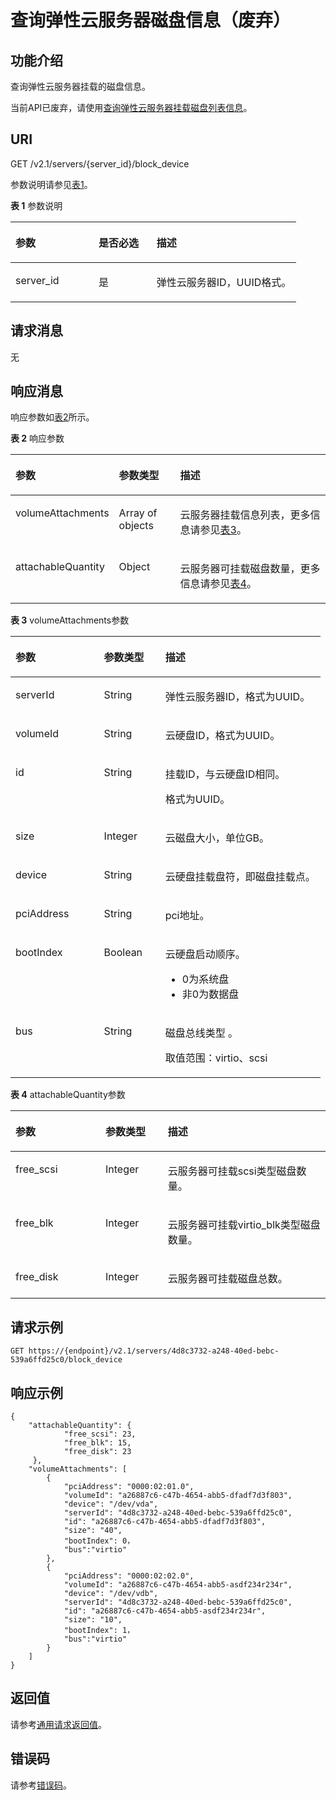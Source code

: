 # 查询弹性云服务器磁盘信息（废弃）<a name="ecs_02_1403_01"></a>

## 功能介绍<a name="section61843920"></a>

查询弹性云服务器挂载的磁盘信息。

当前API已废弃，请使用[查询弹性云服务器挂载磁盘列表信息](查询弹性云服务器挂载磁盘列表信息.md)。

## URI<a name="section19724370"></a>

GET /v2.1/servers/\{server\_id\}/block\_device

参数说明请参见[表1](#table35893824)。

**表 1**  参数说明

<a name="table35893824"></a>
<table><thead align="left"><tr id="row23656219"><th class="cellrowborder" valign="top" width="29.112911291129116%" id="mcps1.2.4.1.1"><p id="p37105578"><a name="p37105578"></a><a name="p37105578"></a>参数</p>
</th>
<th class="cellrowborder" valign="top" width="20.25202520252025%" id="mcps1.2.4.1.2"><p id="p52761866"><a name="p52761866"></a><a name="p52761866"></a>是否必选</p>
</th>
<th class="cellrowborder" valign="top" width="50.63506350635063%" id="mcps1.2.4.1.3"><p id="p45852771"><a name="p45852771"></a><a name="p45852771"></a>描述</p>
</th>
</tr>
</thead>
<tbody><tr id="row39466727"><td class="cellrowborder" valign="top" width="29.112911291129116%" headers="mcps1.2.4.1.1 "><p id="p42688329"><a name="p42688329"></a><a name="p42688329"></a>server_id</p>
</td>
<td class="cellrowborder" valign="top" width="20.25202520252025%" headers="mcps1.2.4.1.2 "><p id="p35202648"><a name="p35202648"></a><a name="p35202648"></a>是</p>
</td>
<td class="cellrowborder" valign="top" width="50.63506350635063%" headers="mcps1.2.4.1.3 "><p id="p32842235"><a name="p32842235"></a><a name="p32842235"></a><span id="text693001714538"><a name="text693001714538"></a><a name="text693001714538"></a>弹性云服务器</span>ID，UUID格式。</p>
</td>
</tr>
</tbody>
</table>

## 请求消息<a name="section43301605"></a>

无

## 响应消息<a name="section54170131"></a>

响应参数如[表2](#table57959838)所示。

**表 2**  响应参数

<a name="table57959838"></a>
<table><thead align="left"><tr id="row39710134"><th class="cellrowborder" valign="top" width="27.04%" id="mcps1.2.4.1.1"><p id="p62404314"><a name="p62404314"></a><a name="p62404314"></a>参数</p>
</th>
<th class="cellrowborder" valign="top" width="20.150000000000002%" id="mcps1.2.4.1.2"><p id="p3528183"><a name="p3528183"></a><a name="p3528183"></a>参数类型</p>
</th>
<th class="cellrowborder" valign="top" width="52.81%" id="mcps1.2.4.1.3"><p id="p17347392"><a name="p17347392"></a><a name="p17347392"></a>描述</p>
</th>
</tr>
</thead>
<tbody><tr id="row62961510"><td class="cellrowborder" valign="top" width="27.04%" headers="mcps1.2.4.1.1 "><p id="p66717520"><a name="p66717520"></a><a name="p66717520"></a>volumeAttachments</p>
</td>
<td class="cellrowborder" valign="top" width="20.150000000000002%" headers="mcps1.2.4.1.2 "><p id="p49639570"><a name="p49639570"></a><a name="p49639570"></a>Array of objects</p>
</td>
<td class="cellrowborder" valign="top" width="52.81%" headers="mcps1.2.4.1.3 "><p id="p15568903"><a name="p15568903"></a><a name="p15568903"></a><span id="text1344042134314"><a name="text1344042134314"></a><a name="text1344042134314"></a>云服务器</span>挂载信息列表，更多信息请参见<a href="#table7886611">表3</a>。</p>
</td>
</tr>
<tr id="row849762318356"><td class="cellrowborder" valign="top" width="27.04%" headers="mcps1.2.4.1.1 "><p id="p292212560356"><a name="p292212560356"></a><a name="p292212560356"></a>attachableQuantity</p>
</td>
<td class="cellrowborder" valign="top" width="20.150000000000002%" headers="mcps1.2.4.1.2 "><p id="p1448919233356"><a name="p1448919233356"></a><a name="p1448919233356"></a>Object</p>
</td>
<td class="cellrowborder" valign="top" width="52.81%" headers="mcps1.2.4.1.3 "><p id="p1549432393517"><a name="p1549432393517"></a><a name="p1549432393517"></a><span id="text4703172317434"><a name="text4703172317434"></a><a name="text4703172317434"></a>云服务器</span>可挂载磁盘数量，更多信息请参见<a href="#table1635814953813">表4</a>。</p>
</td>
</tr>
</tbody>
</table>

**表 3**  volumeAttachments参数

<a name="table7886611"></a>
<table><thead align="left"><tr id="row60727582"><th class="cellrowborder" valign="top" width="28.57%" id="mcps1.2.4.1.1"><p id="p369625221516"><a name="p369625221516"></a><a name="p369625221516"></a>参数</p>
</th>
<th class="cellrowborder" valign="top" width="19.78%" id="mcps1.2.4.1.2"><p id="p56961152201518"><a name="p56961152201518"></a><a name="p56961152201518"></a>参数类型</p>
</th>
<th class="cellrowborder" valign="top" width="51.65%" id="mcps1.2.4.1.3"><p id="p1169665217155"><a name="p1169665217155"></a><a name="p1169665217155"></a>描述</p>
</th>
</tr>
</thead>
<tbody><tr id="row34544438"><td class="cellrowborder" valign="top" width="28.57%" headers="mcps1.2.4.1.1 "><p id="p46636132"><a name="p46636132"></a><a name="p46636132"></a>serverId</p>
</td>
<td class="cellrowborder" valign="top" width="19.78%" headers="mcps1.2.4.1.2 "><p id="p30355189"><a name="p30355189"></a><a name="p30355189"></a>String</p>
</td>
<td class="cellrowborder" valign="top" width="51.65%" headers="mcps1.2.4.1.3 "><p id="p50116845"><a name="p50116845"></a><a name="p50116845"></a><span id="text9755151815317"><a name="text9755151815317"></a><a name="text9755151815317"></a>弹性云服务器</span>ID，格式为UUID。</p>
</td>
</tr>
<tr id="row48398424"><td class="cellrowborder" valign="top" width="28.57%" headers="mcps1.2.4.1.1 "><p id="p16791461647"><a name="p16791461647"></a><a name="p16791461647"></a>volumeId</p>
</td>
<td class="cellrowborder" valign="top" width="19.78%" headers="mcps1.2.4.1.2 "><p id="p10861332121715"><a name="p10861332121715"></a><a name="p10861332121715"></a>String</p>
</td>
<td class="cellrowborder" valign="top" width="51.65%" headers="mcps1.2.4.1.3 "><p id="p50454834"><a name="p50454834"></a><a name="p50454834"></a>云硬盘ID，格式为UUID。</p>
</td>
</tr>
<tr id="row51440330"><td class="cellrowborder" valign="top" width="28.57%" headers="mcps1.2.4.1.1 "><p id="p1980225720418"><a name="p1980225720418"></a><a name="p1980225720418"></a>id</p>
</td>
<td class="cellrowborder" valign="top" width="19.78%" headers="mcps1.2.4.1.2 "><p id="p1836163411178"><a name="p1836163411178"></a><a name="p1836163411178"></a>String</p>
</td>
<td class="cellrowborder" valign="top" width="51.65%" headers="mcps1.2.4.1.3 "><p id="p62498284"><a name="p62498284"></a><a name="p62498284"></a>挂载ID，与云硬盘ID相同。</p>
<p id="p715665074915"><a name="p715665074915"></a><a name="p715665074915"></a>格式为UUID。</p>
</td>
</tr>
<tr id="row9400111250"><td class="cellrowborder" valign="top" width="28.57%" headers="mcps1.2.4.1.1 "><p id="p44001611759"><a name="p44001611759"></a><a name="p44001611759"></a>size</p>
</td>
<td class="cellrowborder" valign="top" width="19.78%" headers="mcps1.2.4.1.2 "><p id="p1040020111156"><a name="p1040020111156"></a><a name="p1040020111156"></a>Integer</p>
</td>
<td class="cellrowborder" valign="top" width="51.65%" headers="mcps1.2.4.1.3 "><p id="p1440012113518"><a name="p1440012113518"></a><a name="p1440012113518"></a>云磁盘大小，单位GB。</p>
</td>
</tr>
<tr id="row25613652"><td class="cellrowborder" valign="top" width="28.57%" headers="mcps1.2.4.1.1 "><p id="p5917164"><a name="p5917164"></a><a name="p5917164"></a>device</p>
</td>
<td class="cellrowborder" valign="top" width="19.78%" headers="mcps1.2.4.1.2 "><p id="p51461341"><a name="p51461341"></a><a name="p51461341"></a>String</p>
</td>
<td class="cellrowborder" valign="top" width="51.65%" headers="mcps1.2.4.1.3 "><p id="p1462819"><a name="p1462819"></a><a name="p1462819"></a>云硬盘挂载盘符，即磁盘挂载点。</p>
</td>
</tr>
<tr id="row138081017757"><td class="cellrowborder" valign="top" width="28.57%" headers="mcps1.2.4.1.1 "><p id="p181061717510"><a name="p181061717510"></a><a name="p181061717510"></a>pciAddress</p>
</td>
<td class="cellrowborder" valign="top" width="19.78%" headers="mcps1.2.4.1.2 "><p id="p128101117559"><a name="p128101117559"></a><a name="p128101117559"></a>String</p>
</td>
<td class="cellrowborder" valign="top" width="51.65%" headers="mcps1.2.4.1.3 "><p id="p28102176515"><a name="p28102176515"></a><a name="p28102176515"></a>pci地址。</p>
</td>
</tr>
<tr id="row3107744183313"><td class="cellrowborder" valign="top" width="28.57%" headers="mcps1.2.4.1.1 "><p id="p11108124414332"><a name="p11108124414332"></a><a name="p11108124414332"></a>bootIndex</p>
</td>
<td class="cellrowborder" valign="top" width="19.78%" headers="mcps1.2.4.1.2 "><p id="p1410818444336"><a name="p1410818444336"></a><a name="p1410818444336"></a>Boolean</p>
</td>
<td class="cellrowborder" valign="top" width="51.65%" headers="mcps1.2.4.1.3 "><p id="p11270135612595"><a name="p11270135612595"></a><a name="p11270135612595"></a>云硬盘启动顺序。</p>
<a name="ul651412221208"></a><a name="ul651412221208"></a><ul id="ul651412221208"><li>0为系统盘</li><li>非0为数据盘</li></ul>
</td>
</tr>
<tr id="row1085510510579"><td class="cellrowborder" valign="top" width="28.57%" headers="mcps1.2.4.1.1 "><p id="p1485515145717"><a name="p1485515145717"></a><a name="p1485515145717"></a>bus</p>
</td>
<td class="cellrowborder" valign="top" width="19.78%" headers="mcps1.2.4.1.2 "><p id="p185525155718"><a name="p185525155718"></a><a name="p185525155718"></a>String</p>
</td>
<td class="cellrowborder" valign="top" width="51.65%" headers="mcps1.2.4.1.3 "><p id="p18874019155217"><a name="p18874019155217"></a><a name="p18874019155217"></a>磁盘总线类型 。</p>
<p id="p1485511511573"><a name="p1485511511573"></a><a name="p1485511511573"></a>取值范围：virtio、scsi</p>
</td>
</tr>
</tbody>
</table>

**表 4**  attachableQuantity参数

<a name="table1635814953813"></a>
<table><thead align="left"><tr id="row436410913388"><th class="cellrowborder" valign="top" width="28.57%" id="mcps1.2.4.1.1"><p id="p156517121615"><a name="p156517121615"></a><a name="p156517121615"></a>参数</p>
</th>
<th class="cellrowborder" valign="top" width="19.78%" id="mcps1.2.4.1.2"><p id="p96519118167"><a name="p96519118167"></a><a name="p96519118167"></a>参数类型</p>
</th>
<th class="cellrowborder" valign="top" width="51.65%" id="mcps1.2.4.1.3"><p id="p136511413166"><a name="p136511413166"></a><a name="p136511413166"></a>描述</p>
</th>
</tr>
</thead>
<tbody><tr id="row1737418916381"><td class="cellrowborder" valign="top" width="28.57%" headers="mcps1.2.4.1.1 "><p id="p437417983817"><a name="p437417983817"></a><a name="p437417983817"></a>free_scsi</p>
</td>
<td class="cellrowborder" valign="top" width="19.78%" headers="mcps1.2.4.1.2 "><p id="p73769914385"><a name="p73769914385"></a><a name="p73769914385"></a>Integer</p>
</td>
<td class="cellrowborder" valign="top" width="51.65%" headers="mcps1.2.4.1.3 "><p id="p6380292381"><a name="p6380292381"></a><a name="p6380292381"></a><span id="text1646472654316"><a name="text1646472654316"></a><a name="text1646472654316"></a>云服务器</span>可挂载scsi类型磁盘数量。</p>
</td>
</tr>
<tr id="row2380169133819"><td class="cellrowborder" valign="top" width="28.57%" headers="mcps1.2.4.1.1 "><p id="p12381199113810"><a name="p12381199113810"></a><a name="p12381199113810"></a>free_blk</p>
</td>
<td class="cellrowborder" valign="top" width="19.78%" headers="mcps1.2.4.1.2 "><p id="p1538349123813"><a name="p1538349123813"></a><a name="p1538349123813"></a>Integer</p>
</td>
<td class="cellrowborder" valign="top" width="51.65%" headers="mcps1.2.4.1.3 "><p id="p667513342407"><a name="p667513342407"></a><a name="p667513342407"></a><span id="text237532764313"><a name="text237532764313"></a><a name="text237532764313"></a>云服务器</span>可挂载virtio_blk类型磁盘数量。</p>
</td>
</tr>
<tr id="row11386294387"><td class="cellrowborder" valign="top" width="28.57%" headers="mcps1.2.4.1.1 "><p id="p16388793384"><a name="p16388793384"></a><a name="p16388793384"></a>free_disk</p>
</td>
<td class="cellrowborder" valign="top" width="19.78%" headers="mcps1.2.4.1.2 "><p id="p4390139183812"><a name="p4390139183812"></a><a name="p4390139183812"></a>Integer</p>
</td>
<td class="cellrowborder" valign="top" width="51.65%" headers="mcps1.2.4.1.3 "><p id="p143921593380"><a name="p143921593380"></a><a name="p143921593380"></a><span id="text516812818433"><a name="text516812818433"></a><a name="text516812818433"></a>云服务器</span>可挂载磁盘总数。</p>
</td>
</tr>
</tbody>
</table>

## 请求示例<a name="section1828405010213"></a>

```
GET https://{endpoint}/v2.1/servers/4d8c3732-a248-40ed-bebc-539a6ffd25c0/block_device
```

## 响应示例<a name="section28871314103713"></a>

```
{
    "attachableQuantity": {
            "free_scsi": 23,
            "free_blk": 15,
            "free_disk": 23
     },
    "volumeAttachments": [
        {
            "pciAddress": "0000:02:01.0",
            "volumeId": "a26887c6-c47b-4654-abb5-dfadf7d3f803",
            "device": "/dev/vda",
            "serverId": "4d8c3732-a248-40ed-bebc-539a6ffd25c0",
            "id": "a26887c6-c47b-4654-abb5-dfadf7d3f803",
            "size": "40",
            "bootIndex": 0，
            "bus":"virtio"
        },
        {
            "pciAddress": "0000:02:02.0",
            "volumeId": "a26887c6-c47b-4654-abb5-asdf234r234r",
            "device": "/dev/vdb",
            "serverId": "4d8c3732-a248-40ed-bebc-539a6ffd25c0",
            "id": "a26887c6-c47b-4654-abb5-asdf234r234r",
            "size": "10",
            "bootIndex": 1，
            "bus":"virtio"
        }
    ]
}
```

## 返回值<a name="zh-cn_topic_0092803065_ecs_03_0202_section22960139"></a>

请参考[通用请求返回值](通用请求返回值.md)。

## 错误码<a name="zh-cn_topic_0092803065_ecs_03_0601_zh-cn_topic_0057973179_section23611955"></a>

请参考[错误码](错误码.md)。

